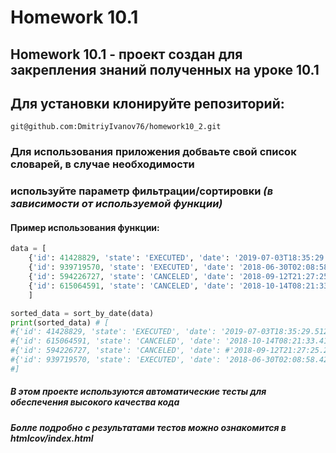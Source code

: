 # Homework 10.1
## Homework 10.1 - проект создан для закрепления знаний полученных на уроке 10.1

## Для установки клонируйте репозиторий:
```
git@github.com:DmitriyIvanov76/homework10_2.git
```
### Для использования приложения добваьте свой список словарей, в случае необходимости
### используйте параметр фильтрации/сортировки *(в зависимости от используемой функции)*

#### Пример использования функции:
```python
data = [
    {'id': 41428829, 'state': 'EXECUTED', 'date': '2019-07-03T18:35:29.512364'},
    {'id': 939719570, 'state': 'EXECUTED', 'date': '2018-06-30T02:08:58.425572'}, 
    {'id': 594226727, 'state': 'CANCELED', 'date': '2018-09-12T21:27:25.241689'}, 
    {'id': 615064591, 'state': 'CANCELED', 'date': '2018-10-14T08:21:33.419441'}
    ]

sorted_data = sort_by_date(data)
print(sorted_data) # [
#{'id': 41428829, 'state': 'EXECUTED', 'date': '2019-07-03T18:35:29.512364'}, 
#{'id': 615064591, 'state': 'CANCELED', 'date': '2018-10-14T08:21:33.419441'}, 
#{'id': 594226727, 'state': 'CANCELED', 'date': #'2018-09-12T21:27:25.241689'}, 
#{'id': 939719570, 'state': 'EXECUTED', 'date': '2018-06-30T02:08:58.425572'}
#]

```
##### **В этом проекте используются автоматические тесты для обеспечения высокого качества кода**
##### Болле подробно с результатами тестов можно ознакомится в *htmlcov/index.html*
